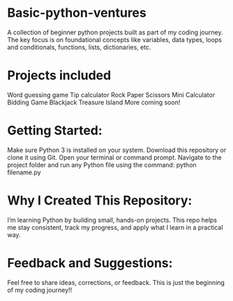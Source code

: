# Basic-python-ventures
A collection of beginner python projects built as part of my coding journey.
The key focus is on foundational concepts like variables, data types, loops and conditionals, functions, lists, dictionaries, etc.
# Projects included
Word guessing game
Tip calculator
Rock Paper Scissors
Mini Calculator
Bidding Game
Blackjack
Treasure Island
More coming soon!
# Getting Started:
Make sure Python 3 is installed on your system.
Download this repository or clone it using Git.
Open your terminal or command prompt.
Navigate to the project folder and run any Python file using the command:
python filename.py
# Why I Created This Repository:
I’m learning Python by building small, hands-on projects.
This repo helps me stay consistent, track my progress, and apply what I learn in a practical way.
# Feedback and Suggestions:
Feel free to share ideas, corrections, or feedback.
This is just the beginning of my coding journey!!

